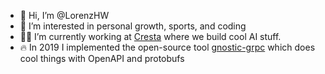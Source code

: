 - 👋 Hi, I’m @LorenzHW
- 👀 I’m interested in personal growth, sports, and coding
- 👨‍💻 I’m currently working at [Cresta](https://www.linkedin.com/company/cresta-inc) where we build cool AI stuff.
- 🔥 In 2019 I implemented the open-source tool [gnostic-grpc](https://github.com/google/gnostic-grpc) which does cool things with OpenAPI and protobufs 
